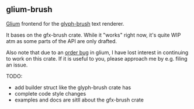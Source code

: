 ## glium-brush

[Glium](https://github.com/glium/glium) frontend for the [glyph-brush](https://github.com/alexheretic/glyph-brush) text renderer.

It bases on the gfx-brush crate. While it "works" right now, it's quite WIP atm as some parts of the API are only drafted.

Also note that due to an [order bug](https://github.com/glium/glium/issues/1713) in glium, I have lost interest in continuing to work on this crate. If it is useful to you, please approach me by e.g. filing an issue.

TODO:

* add builder struct like the glyph-brush crate has
* complete code style changes
* examples and docs are sitll about the gfx-brush crate
